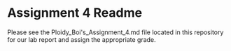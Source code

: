 # Assignment 4 Readme
Please see the Ploidy_Boi's_Assignment_4.md file located in this repository for our lab report and assign the appropriate grade.
